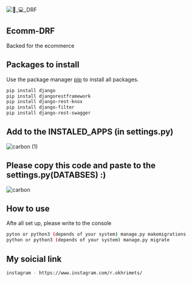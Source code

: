 ![👨_💻_DRF](https://user-images.githubusercontent.com/94143966/155389429-656125a4-d1ff-4fb2-8121-1bf9935381e3.png)

## Ecomm-DRF
Backed for the ecommerce
## Packages to install
Use the package manager [pip](https://pip.pypa.io/en/stable/) to install all packages.

```bash
pip install django
pip install djangorestframework
pip install django-rest-knox
pip install django-filter
pip install django-rest-swagger
```

## Add to the INSTALED_APPS (in settings.py)
![carbon (1)](https://user-images.githubusercontent.com/94143966/155390453-33fa97ad-6242-47c8-91ab-2d7e39eaf65d.png)

## Please copy this code and paste to the settings.py(DATABSES) :)

![carbon](https://user-images.githubusercontent.com/94143966/155505542-2dd4a53c-7b33-4134-ac14-aee140b1c69b.png)

## How to use
Afte all set up, please write to the console
```bash
pyton or python3 (depends of your system) manage.py makemigrations
python or python3 (depends of your system) manage.py migrate
```
## My soicial link
```bash
instagram - https://www.instagram.com/r.okhrimets/
```
